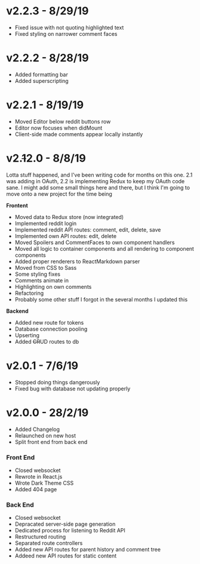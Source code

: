 # v2.2.3 - 8/29/19

* Fixed issue with not quoting highlighted text
* Fixed styling on narrower comment faces

# v2.2.2 - 8/28/19

* Added formatting bar
* Added superscripting

# v2.2.1 - 8/19/19

* Moved Editor below reddit buttons row
* Editor now focuses when didMount
* Client-side made comments appear locally instantly

# v2.~~1~~2.0 - 8/8/19

Lotta stuff happened, and I've been writing code for months on this one. 2.1 was adding in OAuth, 2.2 is implementing Redux to keep my OAuth code sane. I might add some small things here and there, but I think I'm going to move onto a new project for the time being

**Frontent**

* Moved data to Redux store (now integrated)
* Implemented reddit login
* Implemented reddit API routes: comment, edit, delete, save
* Implemented own API routes: edit, delete
* Moved Spoilers and CommentFaces to own component handlers
* Moved all logic to container components and all rendering to component components
* Added proper renderers to ReactMarkdown parser
* Moved from CSS to Sass
* Some styling fixes
* Comments animate in
* Highlighting on own comments
* Refactoring
* Probably some other stuff I forgot in the several months I updated this

**Backend**

* Added new route for tokens
* Database connection pooling
* Upserting
* Added ~~CR~~UD routes to db

# v2.0.1 - 7/6/19

* Stopped doing things dangerously
* Fixed bug with database not updating properly

# v2.0.0 - 28/2/19

* Added Changelog
* Relaunched on new host
* Split front end from back end

### Front End

* Closed websocket
* Rewrote in React.js
* Wrote Dark Theme CSS
* Added 404 page

### Back End

* Closed websocket
* Depracated server-side page generation
* Dedicated process for listening to Reddit API
* Restructured routing
* Separated route controllers
* Added new API routes for parent history and comment tree
* Addeed new API routes for static content
